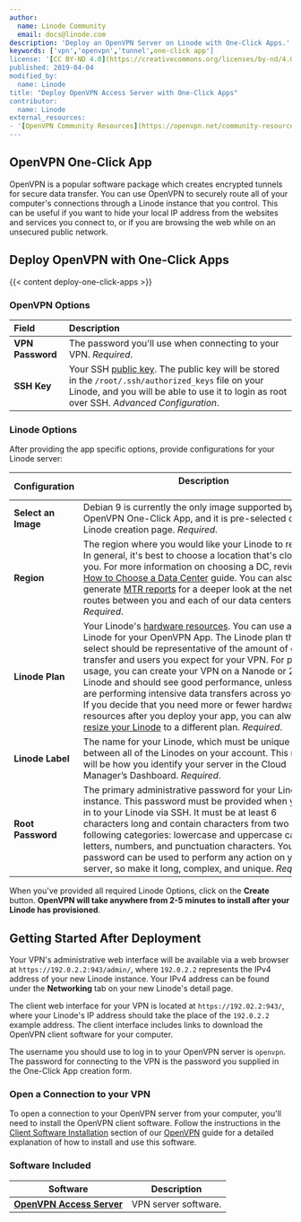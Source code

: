 ```yaml
---
author:
  name: Linode Community
  email: docs@linode.com
description: 'Deploy an OpenVPN Server on Linode with One-Click Apps.'
keywords: ['vpn','openvpn','tunnel',one-click app']
license: '[CC BY-ND 4.0](https://creativecommons.org/licenses/by-nd/4.0)'
published: 2019-04-04
modified_by:
  name: Linode
title: "Deploy OpenVPN Access Server with One-Click Apps"
contributor:
  name: Linode
external_resources:
- '[OpenVPN Community Resources](https://openvpn.net/community-resources/)'
---
```


## OpenVPN One-Click App

OpenVPN is a popular software package which creates encrypted tunnels for secure data transfer. You can use OpenVPN to securely route all of your computer's connections through a Linode instance that you control. This can be useful if you want to hide your local IP address from the websites and services you connect to, or if you are browsing the web while on an unsecured public network.

## Deploy OpenVPN with One-Click Apps

{{< content deploy-one-click-apps >}}

### OpenVPN Options

| **Field** | **Description** |
|:--------------|:------------|
| **VPN Password** | The password you'll use when connecting to your VPN. *Required*. |
| **SSH Key** | Your SSH [public key](/docs/security/authentication/use-public-key-authentication-with-ssh/). The public key will be stored in the `/root/.ssh/authorized_keys` file on your Linode, and you will be able to use it to login as root over SSH. *Advanced Configuration*. |

### Linode Options

After providing the app specific options, provide configurations for your Linode server:

| **Configuration** | **Description** &nbsp;&nbsp;&nbsp;&nbsp;&nbsp;&nbsp;&nbsp;&nbsp;&nbsp;&nbsp;&nbsp;&nbsp;&nbsp;&nbsp;&nbsp;&nbsp;&nbsp;&nbsp;&nbsp;&nbsp;&nbsp;&nbsp;&nbsp;&nbsp;&nbsp;&nbsp;&nbsp;&nbsp;&nbsp;&nbsp;&nbsp;&nbsp;&nbsp;&nbsp;&nbsp;&nbsp;&nbsp;&nbsp;&nbsp;&nbsp;&nbsp;&nbsp;&nbsp;&nbsp;&nbsp;&nbsp;&nbsp;&nbsp;&nbsp;&nbsp;&nbsp;&nbsp;&nbsp;&nbsp;&nbsp;&nbsp;&nbsp;&nbsp;&nbsp;&nbsp;&nbsp;&nbsp;&nbsp;&nbsp;&nbsp;&nbsp;&nbsp;&nbsp;&nbsp;&nbsp;&nbsp;&nbsp;&nbsp;&nbsp;&nbsp;&nbsp;&nbsp;&nbsp;&nbsp;&nbsp;&nbsp;&nbsp;&nbsp;&nbsp;&nbsp;&nbsp;&nbsp;&nbsp;&nbsp;&nbsp;&nbsp;&nbsp;&nbsp;&nbsp;&nbsp;&nbsp;&nbsp;&nbsp;&nbsp;&nbsp;|
|--------------|------------|
| **Select an Image** | Debian 9 is currently the only image supported by the OpenVPN One-Click App, and it is pre-selected on the Linode creation page. *Required*. |
| **Region** | The region where you would like your Linode to reside. In general, it's best to choose a location that's closest to you. For more information on choosing a DC, review the [How to Choose a Data Center](/docs/platform/how-to-choose-a-data-center) guide. You can also generate [MTR reports](/docs/networking/diagnostics/diagnosing-network-issues-with-mtr/) for a deeper look at the network routes between you and each of our data centers. *Required*. |
| **Linode Plan** | Your Linode's [hardware resources](/docs/platform/how-to-choose-a-linode-plan/#hardware-resource-definitions). You can use any size Linode for your OpenVPN App. The Linode plan that you select should be representative of the amount of data transfer and users you expect for your VPN. For personal usage, you can create your VPN on a Nanode or 2GB Linode and should see good performance, unless you are performing intensive data transfers across your VPN. If you decide that you need more or fewer hardware resources after you deploy your app, you can always [resize your Linode](/docs/platform/disk-images/resizing-a-linode/) to a different plan. *Required*. |
| **Linode Label** | The name for your Linode, which must be unique between all of the Linodes on your account. This name will be how you identify your server in the Cloud Manager’s Dashboard. *Required*. |
| **Root Password** | The primary administrative password for your Linode instance. This password must be provided when you log in to your Linode via SSH. It must be at least 6 characters long and contain characters from two of the following categories: lowercase and uppercase case letters, numbers, and punctuation characters. Your root password can be used to perform any action on your server, so make it long, complex, and unique. *Required*. |

When you've provided all required Linode Options, click on the **Create** button. **OpenVPN will take anywhere from 2-5 minutes to install after your Linode has provisioned**.

## Getting Started After Deployment

Your VPN's administrative web interface will be available via a web browser at `https://192.0.2.2:943/admin/`, where `192.0.2.2` represents the IPv4 address of your new Linode instance. Your IPv4 address can be found under the **Networking** tab on your new Linode's detail page.

The client web interface for your VPN is located at `https://192.02.2:943/`, where your Linode's IP address should take the place of the `192.0.2.2` example address. The client interface includes links to download the OpenVPN client software for your computer.

The username you should use to log in to your OpenVPN server is `openvpn`. The password for connecting to the VPN is the password you supplied in the One-Click App creation form.

### Open a Connection to your VPN

To open a connection to your OpenVPN server from your computer, you'll need to install the OpenVPN client software. Follow the instructions in the [Client Software Installation](/docs/networking/vpn/install-openvpn-access-server-on-linux/#client-software-installation) section of our [OpenVPN](/docs/networking/vpn/install-openvpn-access-server-on-linux/#client-software-installation) guide for a detailed explanation of how to install and use this software.

### Software Included

| **Software** | **Description** |
|--------------|-----------------|
| [**OpenVPN Access Server**](https://openvpn.net/vpn-server/) | VPN server software. |